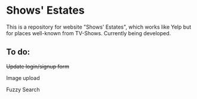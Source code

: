 # Shows' Estates

This is a repository for website "Shows' Estates", which works like Yelp but for places well-known from TV-Shows. Currently being developed.

## To do:
<del>Update login/signup form</del>

Image upload 

Fuzzy Search 
